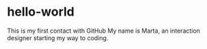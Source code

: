 # hello-world
This is my first contact with GitHub
My name is Marta, an interaction designer starting my way to coding.
